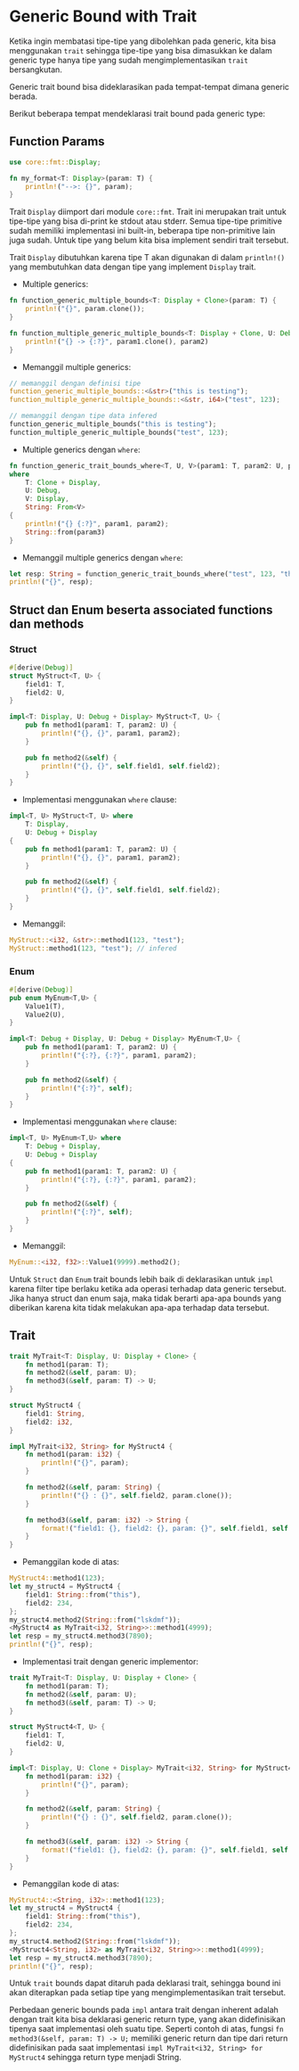 # Generic Bound with Trait #

Ketika ingin membatasi tipe-tipe yang dibolehkan pada generic, kita bisa menggunakan `trait` sehingga tipe-tipe yang bisa dimasukkan ke dalam generic type hanya tipe yang sudah mengimplementasikan `trait` bersangkutan.

Generic trait bound bisa dideklarasikan pada tempat-tempat dimana generic berada.

Berikut beberapa tempat mendeklarasi trait bound pada generic type:

## Function Params ##
```rust
use core::fmt::Display;

fn my_format<T: Display>(param: T) {
    println!("-->: {}", param);
}
```
Trait `Display` diimport dari module `core::fmt`. Trait ini merupakan trait untuk tipe-tipe yang bisa di-print ke stdout atau stderr. Semua tipe-tipe primitive sudah memiliki implementasi ini built-in, beberapa tipe non-primitive lain juga sudah. Untuk tipe yang belum kita bisa implement sendiri trait tersebut.

Trait `Display` dibutuhkan karena tipe T akan digunakan di dalam `println!()` yang membutuhkan data dengan tipe yang implement `Display` trait.

- Multiple generics:
```rust
fn function_generic_multiple_bounds<T: Display + Clone>(param: T) {
    println!("{}", param.clone());
}

fn function_multiple_generic_multiple_bounds<T: Display + Clone, U: Debug>(param1: T, param2: U) {
    println!("{} -> {:?}", param1.clone(), param2)
}
```

- Memanggil multiple generics:
```rust
// memanggil dengan definisi tipe
function_generic_multiple_bounds::<&str>("this is testing"); 
function_multiple_generic_multiple_bounds::<&str, i64>("test", 123);

// memanggil dengan tipe data infered
function_generic_multiple_bounds("this is testing");
function_multiple_generic_multiple_bounds("test", 123);
```

- Multiple generics dengan `where`:
```rust
fn function_generic_trait_bounds_where<T, U, V>(param1: T, param2: U, param3: V) -> String
where
    T: Clone + Display,
    U: Debug,
    V: Display,
    String: From<V>
{
    println!("{} {:?}", param1, param2);
    String::from(param3)
}
```

- Memanggil multiple generics dengan `where`:
```rust
let resp: String = function_generic_trait_bounds_where("test", 123, "this");
println!("{}", resp);
```


## Struct dan Enum beserta associated functions dan methods ##
### Struct ###
```rust
#[derive(Debug)]
struct MyStruct<T, U> {
    field1: T,
    field2: U,
}

impl<T: Display, U: Debug + Display> MyStruct<T, U> {
    pub fn method1(param1: T, param2: U) {
        println!("{}, {}", param1, param2);
    }

    pub fn method2(&self) {
        println!("{}, {}", self.field1, self.field2);
    }
}
```

- Implementasi menggunakan `where` clause:
```rust
impl<T, U> MyStruct<T, U> where
    T: Display,
    U: Debug + Display
{
    pub fn method1(param1: T, param2: U) {
        println!("{}, {}", param1, param2);
    }

    pub fn method2(&self) {
        println!("{}, {}", self.field1, self.field2);
    }
}
```

- Memanggil:
```rust
MyStruct::<i32, &str>::method1(123, "test");
MyStruct::method1(123, "test"); // infered
```

### Enum ###
```rust
#[derive(Debug)]
pub enum MyEnum<T,U> {
    Value1(T),
    Value2(U),
}

impl<T: Debug + Display, U: Debug + Display> MyEnum<T,U> {
    pub fn method1(param1: T, param2: U) {
        println!("{:?}, {:?}", param1, param2);
    }

    pub fn method2(&self) {
        println!("{:?}", self);
    }
}
```

- Implementasi menggunakan `where` clause:
```rust
impl<T, U> MyEnum<T,U> where
    T: Debug + Display,
    U: Debug + Display
{
    pub fn method1(param1: T, param2: U) {
        println!("{:?}, {:?}", param1, param2);
    }

    pub fn method2(&self) {
        println!("{:?}", self);
    }
}
```

- Memanggil:
```rust
MyEnum::<i32, f32>::Value1(9999).method2();
```

Untuk `Struct` dan `Enum` trait bounds lebih baik di deklarasikan untuk `impl` karena filter tipe berlaku ketika ada operasi terhadap data generic tersebut. Jika hanya struct dan enum saja, maka tidak berarti apa-apa bounds yang diberikan karena kita tidak melakukan apa-apa terhadap data tersebut.

## Trait ##
```rust
trait MyTrait<T: Display, U: Display + Clone> {
    fn method1(param: T);
    fn method2(&self, param: U);
    fn method3(&self, param: T) -> U;
}

struct MyStruct4 {
    field1: String,
    field2: i32,
}

impl MyTrait<i32, String> for MyStruct4 {
    fn method1(param: i32) {
        println!("{}", param);
    }

    fn method2(&self, param: String) {
        println!("{} : {}", self.field2, param.clone());
    }

    fn method3(&self, param: i32) -> String {
        format!("field1: {}, field2: {}, param: {}", self.field1, self.field2, param)
    }
}
```

- Pemanggilan kode di atas:
```rust
MyStruct4::method1(123);
let my_struct4 = MyStruct4 {
    field1: String::from("this"),
    field2: 234,
};
my_struct4.method2(String::from("lskdmf"));
<MyStruct4 as MyTrait<i32, String>>::method1(4999);
let resp = my_struct4.method3(7890);
println!("{}", resp);
```

- Implementasi trait dengan generic implementor:
```rust
trait MyTrait<T: Display, U: Display + Clone> {
    fn method1(param: T);
    fn method2(&self, param: U);
    fn method3(&self, param: T) -> U;
}

struct MyStruct4<T, U> {
    field1: T,
    field2: U,
}

impl<T: Display, U: Clone + Display> MyTrait<i32, String> for MyStruct4<T, U> {
    fn method1(param: i32) {
        println!("{}", param);
    }

    fn method2(&self, param: String) {
        println!("{} : {}", self.field2, param.clone());
    }

    fn method3(&self, param: i32) -> String {
        format!("field1: {}, field2: {}, param: {}", self.field1, self.field2, param)
    }
}
```

- Pemanggilan kode di atas:
```rust
MyStruct4::<String, i32>::method1(123);
let my_struct4 = MyStruct4 {
    field1: String::from("this"),
    field2: 234,
};
my_struct4.method2(String::from("lskdmf"));
<MyStruct4<String, i32> as MyTrait<i32, String>>::method1(4999);
let resp = my_struct4.method3(7890);
println!("{}", resp);
```

Untuk `trait` bounds dapat ditaruh pada deklarasi trait, sehingga bound ini akan diterapkan pada setiap tipe yang mengimplementasikan trait tersebut.

Perbedaan generic bounds pada `impl` antara trait dengan inherent adalah dengan trait kita bisa deklarasi generic return type, yang akan didefinisikan tipenya saat implementasi oleh suatu tipe. Seperti contoh di atas, fungsi `fn method3(&self, param: T) -> U;` memiliki generic return dan tipe dari return didefinisikan pada saat implementasi `impl MyTrait<i32, String> for MyStruct4` sehingga return type menjadi String.